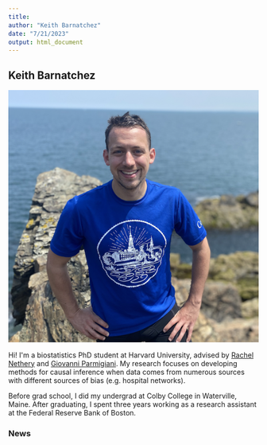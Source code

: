 ```yaml
---
title: 
author: "Keith Barnatchez"
date: "7/21/2023"
output: html_document
---
```




## Keith Barnatchez


<p align="center">
  <img src="files/web-photo.png"> 
</p>
<!-- ![](files/web-photo.png) -->

Hi! I'm a biostatistics PhD student at Harvard University, advised by [Rachel Nethery](https://scholar.harvard.edu/rnethery/home) and [Giovanni Parmigiani](https://scholar.harvard.edu/parmigiani). My research focuses on developing methods for causal inference when data comes from numerous sources with different sources of bias (e.g. hospital networks).

Before grad school, I did my undergrad at Colby College in Waterville, Maine. After graduating, I spent three years working as a research assistant at the Federal Reserve Bank of Boston.

### News
